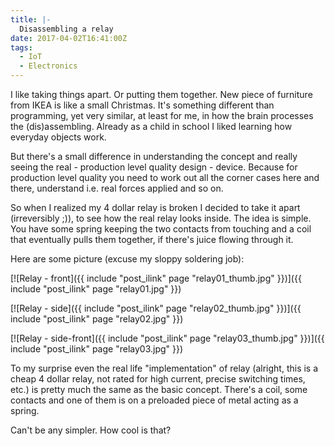 ```yaml
---
title: |-
  Disassembling a relay
date: 2017-04-02T16:41:00Z
tags:
  - IoT
  - Electronics
---
```

I like taking things apart. Or putting them together. New piece of furniture from IKEA is like a small Christmas. It's something different than programming, yet very similar, at least for me, in how the brain processes the (dis)assembling. Already as a child in school I liked learning how everyday objects work.

<!-- excerpt -->

But there's a small difference in understanding the concept and really seeing the real - production level quality design - device. Because for production level quality you need to work out all the corner cases here and there, understand i.e. real forces applied and so on.

So when I realized my 4 dollar relay is broken I decided to take it apart (irreversibly ;)), to see how the real relay looks inside. The idea is simple. You have some spring keeping the two contacts from touching and a coil that eventually pulls them together, if there's juice flowing through it.

Here are some picture (excuse my sloppy soldering job):

[![Relay - front]({{ include "post_ilink" page "relay01_thumb.jpg" }})]({{ include "post_ilink" page "relay01.jpg" }})

[![Relay - side]({{ include "post_ilink" page "relay02_thumb.jpg" }})]({{ include "post_ilink" page "relay02.jpg" }})

[![Relay - side-front]({{ include "post_ilink" page "relay03_thumb.jpg" }})]({{ include "post_ilink" page "relay03.jpg" }})

To my surprise even the real life "implementation" of relay (alright, this is a cheap 4 dollar relay, not rated for high current, precise switching times, etc.) is pretty much the same as the basic concept. There's a coil, some contacts and one of them is on a preloaded piece of metal acting as a spring. 

Can't be any simpler. How cool is that? 